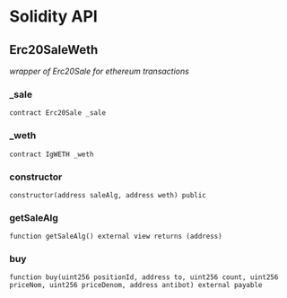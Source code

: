 # Solidity API

## Erc20SaleWeth

_wrapper of Erc20Sale for ethereum transactions_

### _sale

```solidity
contract Erc20Sale _sale
```

### _weth

```solidity
contract IgWETH _weth
```

### constructor

```solidity
constructor(address saleAlg, address weth) public
```

### getSaleAlg

```solidity
function getSaleAlg() external view returns (address)
```

### buy

```solidity
function buy(uint256 positionId, address to, uint256 count, uint256 priceNom, uint256 priceDenom, address antibot) external payable
```

